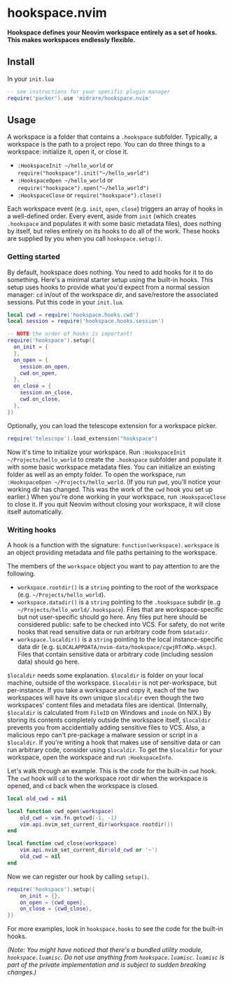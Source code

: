 # hookspace.nvim
**Hookspace defines your Neovim workspace entirely as a set of hooks. This makes workspaces endlessly flexible.**

## Install
In your `init.lua`  

```lua
-- see instructions for your specific plugin manager
require('packer').use 'midrare/hookspace.nvim'
```

## Usage
A workspace is a folder that contains a `.hookspace` subfolder. Typically, a workspace is the path to a project repo. You can do three things to a workspace: initialize it, open it, or close it.

 - `:HookspaceInit ~/hello_world` or `require("hookspace").init("~/hello_world")`
 - `:HookspaceOpen ~/hello_world` or `require("hookspace").open("~/hello_world")`
 - `:HookspaceClose` or `require("hookspace").close()`

Each workspace event (e.g. `init`, `open`, `close`) triggers an array of hooks in a well-defined order. Every event, aside from `init` (which creates `.hookspace` and populates it with some basic metadata files), does nothing by itself, but relies entirely on its hooks to do all of the work. These hooks are supplied by you when you call `hookspace.setup()`.

### Getting started
By default, hookspace does nothing. You need to add hooks for it to do something. Here's a minimal starter setup using the built-in hooks. This setup uses hooks to provide what you'd expect from a normal session manager: `cd` in/out of the workspace dir, and save/restore the associated sessions. Put this code in your `init.lua`.

```lua
local cwd = require('hookspace.hooks.cwd')
local session = require('hookspace.hooks.session')

-- NOTE the order of hooks is important!
require('hookspace').setup({
  on_init = {
  },
  on_open = {
    session.on_open,
    cwd.on_open,
  },
  on_close = {
    session.on_close,
    cwd.on_close,
  },
})
```

Optionally, you can load the telescope extension for a workspace picker.

```lua
require('telescope').load_extension("hookspace")
```

Now it's time to initialize your workspace. Run `:HookspaceInit ~/Projects/hello_world` to create the `.hookspace` subfolder and populate it with some basic workspace metadata files. You can initialize an existing folder as well as an empty folder. To open the workspace, run `:HookspaceOpen ~/Projects/hello_world`. (If you run `pwd`, you'll notice your working dir has changed. This was the work of the `cwd` hook you set up earlier.) When you're done working in your workspace, run `:HookspaceClose` to close it. If you quit Neovim without closing your workspace, it will close itself automatically.

### Writing hooks
A hook is a function with the signature: `function(workspace)`. `workspace` is an object providing metadata and file paths pertaining to the workspace.

The members of the `workspace` object you want to pay attention to are the following.

  - `workspace.rootdir()` is a `string` pointing to the root of the workspace (e.g. `~/Projects/hello_world`).
  - `workspace.datadir()` is a `string` pointing to the `.hookspace` subdir (e..g `~/Projects/hello_world/.hookspace`). Files that are workspace-specific but not user-specific should go here. Any files put here should be considered public: safe to be checked into VCS. For safety, do not write hooks that read sensitive data or run arbitrary code from `$datadir`.
  - `workspace.localdir()` is a `string` pointing to the local instance-specific data dir (e.g. `$LOCALAPPDATA/nvim-data/hookspace/cgwjRTcWKp.wkspc`). Files that contain sensitive data or arbitrary code (including session data) should go here.

`$localdir` needs some explanation. `$localdir` is folder on your local machine, outside of the workspace. `$localdir` is not per-workspace, but per-instance. If you take a workspace and copy it, each of the two workspaces will have its own unique `$localdir` even though the two workspaces' content files and metadata files are identical. (Internally, `$localdir` is calculated from `FileID` on Windows and `inode` on NIX.) By storing its contents completely outside the workspace itself, `$localdir` prevents you from accidentially adding sensitive files to VCS. Also, a malicious repo can't pre-package a malware session or script in a `$localdir`. If you're writing a hook that makes use of sensitive data or can run arbitrary code, consider using `$localdir`. To get the `$localdir` for your workspace, open the workspace and run `:HookspaceInfo`.

Let's walk through an example. This is the code for the built-in `cwd` hook. The `cwd` hook will `cd` to the workspace root dir when the workspace is opened, and `cd` back when the workspace is closed.

```lua
local old_cwd = nil

local function cwd_open(workspace)
    old_cwd = vim.fn.getcwd(-1, -1)
    vim.api.nvim_set_current_dir(workspace.rootdir())
end

local function cwd_close(workspace)
    vim.api.nvim_set_current_dir(old_cwd or '~')
    old_cwd = nil
end
```

Now we can register our hook by calling `setup()`.

```lua
require('hookspace').setup({
    on_init = {},
    on_open = {cwd_open},
    on_close = {cwd_close},
})
```

For more examples, look in `hookspace.hooks` to see the code for the built-in hooks.

*(Note: You might have noticed that there's a bundled utility module, `hookspace.luamisc`. Do not use anything from `hookspace.luamisc`. `luamisc` is part of the private implementation and is subject to sudden breaking changes.)*
